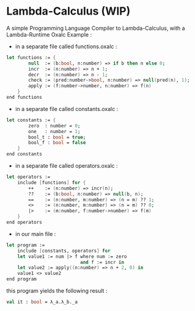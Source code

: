 # Lambda-Calculus (WIP)
A simple Programming Language Compiler to Lambda-Calculus, with a Lambda-Runtime 
Oxalc Example :

 * in a separate file called functions.oxalc :
```fs
let functions := {
        null  := (b:bool, n:number) => if b then n else 0;  
        incr  := (n:number) => n + 1;
        decr  := (n:number) => n - 1;
        check := (pred:number->bool, n:number) => null(pred(n), 1);
        apply := (f:number->number, n:number) => f(n)
    }
end functions
```
* in a separate file called constants.oxalc :
```fs
let constants := {
        zero  : number = 0;
        one   : number = 1;
        bool_t : bool = true;
        bool_f : bool = false 
    }
end constants 
```
* in a separate file called operators.oxalc :
```fs
let operators := 
    include [functions] for {
        ++    := (n:number) => incr(n);
        ??    := (b:bool, n:number) => null(b, n);
        ==    := (n:number, m:number) => (n = m) ?? 1;
        <>    := (n:number, m:number) => (n = m) ?? 0;
        |>    := (m:number, f:number->number) => f(m)
    }
end operators
```
* in our main file :
```fs
let program := 
    include [constants, operators] for
    let value1 := num |> f where num := zero 
                           and f := incr in 
    let value2 := apply((n:number) => n + 2, 0) in
    value1 <> value2
end program 
```
this program yields the following result : 
```fs
val it : bool = λ_a.λ_b._a
```
